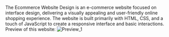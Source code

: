 The Ecommerce Website Design is an e-commerce website focused on interface design, delivering a visually appealing and user-friendly online shopping experience. The website is built primarily with HTML, CSS, and a touch of JavaScript to create a responsive interface and basic interactions.
Preview of this website:
![Preview_1](image/previews/preview_1)
